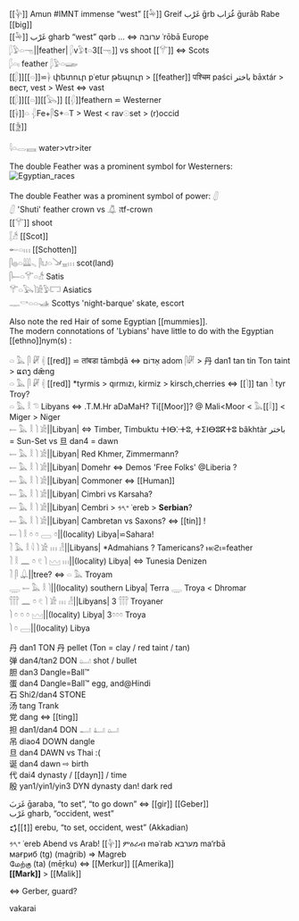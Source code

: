 [[𓊿]] Amun #IMNT immense “west” 
[[𓅆]] Greif غَرْب ‎ḡrb غُرَاب‎ ḡurāb Rabe [[big]]  
[[𓅆]] غَرْب‎ gharb “west” qərb ... ⇔  ערובה‎ ʿrōbā Europe  
𓆄𓅱𓏏𓁸||feather| 𓆄v𓅱t𓏏3[[𓁸]] vs shoot [[𓄝]] ⇔ Scots  
𓆄𓏏𓏤 feather 𓆄𓅱𓏏𓆃  
[[𓆄]][[𓏏]]⋍𓋀 փետուր pʿetur թեպուր >  [[feather]] पश्चिम paści باختر‎ bāxtár > вест, vest > West ⇔ vast  
[[𓆄]][[𓏏]][[𓅂]]  [[𓆅]]feathern ⋍ Westerner  
[[𓋀]]𓏏 𓆅Fe+𓋴S+𓏏T > West < rav𓇳set > (r)occid  
[[𓋅]]  

𓇋𓏏𓂋𓈘 water>vtr>iter  

The double Feather was a prominent symbol for Westerners:  
![Egyptian_races](https://user-images.githubusercontent.com/516118/57413658-84712300-71e4-11e9-9abf-aa2ace4098ac.jpg)

The double Feather was a prominent symbol of power: 𓋛  
𓋛 'Shuti' feather crown vs 𓋚 ꜣtf-crown  
[[𓄝]] shoot  
𓐮𓀲 [[Scot]]  
𓄡𓏏𓏥 [[Schotten]]  
𓋴𓐍𓏏𓇏𓈅   𓋴𓂓𓏏𓍁𓈇𓏥  scot(land)  
𓋴𓍿𓏏𓄝𓏏𓀲 Satis  
𓄝𓏏𓅂𓌙𓀀𓅱𓉐 Asiatics  
𓊃𓎡𓏏𓏏𓊛 Scottys 'night-barque' skate, escort  


Also note the red Hair of some Egyptian [[mummies]].  
The modern connotations of 'Lybians' have little to do with the Egyptian [[ethno]]nym(s) :  

𓏏 𓅓 𓋴 𓏞 𓏜 [[red]] ⋍ तांबडा tāmbḍā ⇔ אָדוֹם‎ adom 𓋴𓏞 > 丹 dan1 tan tin Ton taint > ແດງ dǣng  
𓏏 𓅓 𓋴 𓏞 𓏜 [[red]] *tyrmis > qırmızı, kirmiz > kirsch,cherries ⇔ [[𓌙]] tan 𓍘 tyr Troy?  
𓏏 𓅓 𓎛 𓌆 Libyans ⇔  .T.M.Hr  aDaMaH? Ti[[Moor]]?  @ Mali<Moor < 𓅓[[𓎛]] < Miger > Niger  
𓍿 𓅓 𓎛 𓌙 𓀀||Libyan| ⇔ Timber, Timbuktu ⵜⵏⴱⴾⵜⵓ, ⵜⵉⵏⴱⵓⴽⵜⵓ bâkhtàr باختر = Sun-Set vs 旦 dan4 = dawn  
𓍿 𓅓 𓎛 𓌙 𓀀||Libyan| Red Khmer, Zimmermann?  
𓍿 𓅓 𓎛 𓌙 𓀀||Libyan| Domehr ⇔ Demos 'Free Folks' @Liberia ?  
𓍿 𓅓 𓎛 𓌙 𓀀||Libyan| Commoner ⇔ [[Human]]  
𓍿 𓅓 𓎛 𓌙 𓀀||Libyan| Cimbri vs Karsaha?  
𓍿 𓅓 𓎛 𓌙 𓀀||Libyan| Cembri > 𐤏𐤓𐤁‎ ʿereb > **Serbian**?  
𓍿 𓅓 𓎛 𓌙 𓀀||Libyan| Cambretan vs Saxons? ⇔ [[tin]] !  
𓍿 𓌙 𓎛 𓏌 𓏌 𓈀 𓏌||(locality) Libya|⋍Sahara!  
𓍘 𓅓 𓎛 𓇋 𓌙 𓀀 𓏥 𓁐||Libyans| *Admahians ? Tamericans? ⲙⲉϩⲓ=feather  
𓍘 𓎛 𓈖 𓏌 𓏲 𓌙 𓈉 𓏥||(locality) Libya| ⇔ Tunesia Denizen  
𓍘 𓋴 𓆮||tree? ⇔ 𓏏 𓅓 Troyam  
𓇾 𓍿 𓅓 𓎛 𓌙||(locality) southern Libya| Terra 𓇾 Troya < Dhromar  
𓋣 𓈖 𓏌 𓏲 𓌙 𓀀 𓏥 𓁐||Libyans| 3 𓋣 Troyaner  
𓌙 𓏌 𓏌 𓏌 𓈉||(locality) Libya| 3𓏌𓏌𓏌 Troya  
𓌙 𓏌 𓈀||(locality) Libya  

丹	dan1	TON 丹 pellet (Ton = clay / red taint / tan)  
弹 dan4/tan2 DON 𓂟	shot / bullet  
胆	dan3	Dangle=Ball™  
蛋	dan4	Dangle=Ball™	egg, and@Hindi  
石	Shi2/dan4	STONE  
汤      tang	 Trank  
党	dang ⇔ [[ting]]  
担	dan1/dan4	DON 𓂝 𓂞 𓂟  
吊	diao4	DOWN dangle  
旦	dan4	DAWN vs Thai :(  
诞	dan4    dawn ⇨ birth  
代	dai4    dynasty / [[dayn]] / time  
殷	yan1/yin1/yin3	DYN dynasty dan!	dark red  

غَرَبَ‎ ḡaraba, “to set”, “to go down” ⇔ [[gir]] [[Geber]]  
غَرْب‎ gharb, “occident, west”  
𒌓[[𒋙]] erebu, “to set, occident, west” (Akkadian)  
𐤏𐤓𐤁‎ ʿereb Abend vs Arab! 
[[𓊿]] ምዕራብ məʿrab מערבא‎ ma‘rbā  
мағриб (tg) (maġrib) => Magreb  
மேற்கு (ta) (mēṟku) ⇔ [[Merkur]] [[Amerika]]  
**[[Mark]]** > [[Malik]]  


⇔ Gerber, guard?  

vakarai  